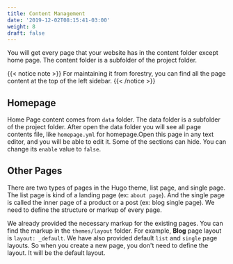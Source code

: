 ```yaml
---
title: Content Management
date: '2019-12-02T08:15:41-03:00'
weight: 8
draft: false
---
```



You will get every page that your website has in the content folder except home page. The content folder is a subfolder of the project folder.

{{< notice note >}}
For maintaining it from forestry, you can find all the page content at the top of the left sidebar.
{{< /notice >}}

## Homepage

Home Page content comes from `data` folder. The data folder is a subfolder of the project folder. After open the data folder you will see all page contents file, like `homepage.yml` for homepage.Open this page in any text editor, and you will be able to edit it. Some of the sections can hide. You can change its `enable` value to `false`.

## Other Pages
There are two types of pages in the Hugo theme, list page, and single page. The list page is kind of a landing page (ex: `about page`). And the single page is called the inner page of a product or a post (ex: blog single page). We need to define the structure or markup of every page.

We already provided the necessary markup for the existing pages. You can find the markup in the `themes/layout` folder. For example, **Blog** page layout is `layout: _default`. We have also provided default `list` and `single` page layouts. So when you create a new page, you don't need to define the layout. It will be the default layout.